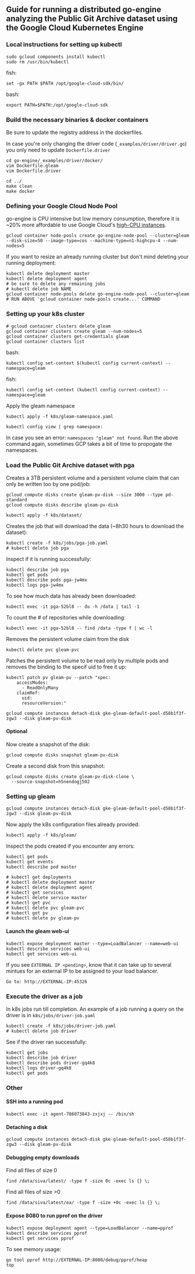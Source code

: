 ## Guide for running a distributed go-engine analyzing the Public Git Archive dataset using the Google Cloud Kubernetes Engine

### Local instructions for setting up kubectl 

```
sudo gcloud components install kubectl
sudo rm /usr/bin/kubectl 
```
fish: 
```
set -gx PATH $PATH /opt/google-cloud-sdk/bin/
``` 

bash: 
```
export PATH=$PATH:/opt/google-cloud-sdk
```

### Build the necessary binaries & docker containers
Be sure to update the registry address in the dockerfiles.
 
In case you're only changing the driver code (`_examples/driver/driver.go`) you only need to update `Dockerfile.driver`

```
cd go-engine/_examples/driver/docker/
vim Dockerfile.gleam
vim Dockerfile.driver
``` 

```
cd ../
make clean
make docker
```

### Defining your Google Cloud Node Pool

go-engine is CPU intensive but low memory consumption, therefore it is ~20% more affordable to use Google Cloud's [high-CPU instances](https://cloud.google.com/compute/docs/machine-types#highcpu).

```
gcloud container node-pools create go-engine-node-pool --cluster=gleam --disk-size=50 --image-type=cos --machine-type=n1-highcpu-4 --num-nodes=5
```

If you want to resize an already running cluster but don't mind deleting your running deployment:

```
kubectl delete deployment master
kubectl delete deployment agent
# be sure to delete any remaining jobs
# kubectl delete job NAME
gcloud container node-pools delete go-engine-node-pool --cluster=gleam
# RUN ABOVE 'gcloud container node-pools create...' COMMAND
```

### Setting up your k8s cluster

```
# gcloud container clusters delete gleam
gcloud container clusters create gleam --num-nodes=5
gcloud container clusters get-credentials gleam
gcloud container clusters list
```

bash:
```
kubectl config set-context $(kubectl config current-context) --namespace=gleam
```
fish:
```
kubectl config set-context (kubectl config current-context) --namespace=gleam
```

Apply the gleam namespace

```
kubectl apply -f k8s/gleam-namespace.yaml
```

```
kubectl config view | grep namespace:

```

In case you see an error: `namespaces "gleam" not found`. Run the above command again, sometimes GCP takes a bit of time to propogate the namespaces.

### Load the Public Git Archive dataset with pga

Creates a 3TB persistent volume and a persistent volume claim that can only be written too by one pod/job:

```
gcloud compute disks create gleam-pv-disk --size 3000 --type pd-standard
gcloud compute disks describe gleam-pv-disk
```

```
kubectl apply -f k8s/dataset/
```

Creates the job that will download the data (~8h30 hours to download the dataset):

```
kubectl create -f k8s/jobs/pga-job.yaml 
# kubectl delete job pga
```

Inspect if it is running successfully: 

```
kubectl describe job pga
kubectl get pods
kubectl describe pods pga-jw4mx
kubectl logs pga-jw4mx
```

To see how much data has already been downloaded:

```
kubectl exec -it pga-52bl8 -- du -h /data | tail -1
```

To count the # of repositories while downloading:

```
kubectl exec -it pga-52bl8 -- find /data -type f | wc -l
```

Removes the persistent volume claim from the disk

```
kubectl delete pvc gleam-pvc
```

Patches the persistent volume to be read only by multiple pods and removes the binding to the specif uid to free it up:

```
kubectl patch pv gleam-pv --patch "spec:
    accessModes:
      - ReadOnlyMany
    claimRef:
      uid:
      resourceVersion:"
```

```
gcloud compute instances detach-disk gke-gleam-default-pool-d58b1f3f-zgw3 --disk gleam-pv-disk
```

#### Optional

Now create a snapshot of the disk:

```
gcloud compute disks snapshot gleam-pv-disk
```

Create a second disk from this snapshot:

```
gcloud compute disks create gleam-pv-disk-clone \
  --source-snapshot=h5nendogj502
```

### Setting up gleam

```
gcloud compute instances detach-disk gke-gleam-default-pool-d58b1f3f-zgw3 --disk gleam-pv-disk
```

Now apply the k8s configuration files already provided:

```
kubectl apply -f k8s/gleam/
```

Inspect the pods created if you encounter any errors:

```
kubectl get pods
kubectl get events
kubectl describe pod master
```

```
# kubectl get deployments
# kubectl delete deployment master
# kubectl delete deployment agent
# kubectl get services
# kubectl delete service master
# kubectl get pvc
# kubectl delete pvc gleam-pvc
# kubectl get pv
# kubectl delete pv gleam-pv
```

#### Launch the gleam web-ui 
```
kubectl expose deployment master --type=LoadBalancer --name=web-ui
kubectl describe services web-ui
kubectl get services web-ui
```

If you see `EXTERNAL IP <pending>`, know that it can take up to several mintues for an external IP to be assigned to your load balancer.

```
Go to: http://EXTERNAL-IP:45326
```

### Execute the driver as a job

In k8s jobs run till completion. An example of a job running a query on the driver is in `k8s/jobs/driver-job.yaml`

```
kubectl create -f k8s/jobs/driver-job.yaml
# kubectl delete job driver
```

See if the driver ran successfully:
```
kubectl get jobs
kubectl describe job driver
kubectl describe pods driver-gq4k8
kubectl logs driver-gq4k8
kubectl get pods
```

### Other

#### SSH into a running pod

```
kubectl exec -it agent-786073843-zxjxj -- /bin/sh
```

#### Detaching a disk

```
gcloud compute instances detach-disk gke-gleam-default-pool-d58b1f3f-zgw3 --disk gleam-pv-disk
```

#### Debugging empty downloads

Find all files of size 0

```
find /data/siva/latest/ -type f -size 0c -exec ls {} \;
```

Find all files of size >0

```
find /data/siva/latest/ea/ -type f -size +0c -exec ls {} \;
```

#### Expose 8080 to run pprof on the driver

```
kubectl expose deployment agent --type=LoadBalancer --name=pprof
kubectl describe services pprof
kubectl get services pprof
```

To see memory usage:

```
go tool pprof http://EXTERNAL-IP:8080/debug/pprof/heap
top
```